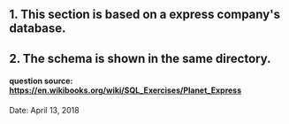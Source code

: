 ## 1. This section is based on a express company's database.
## 2. The schema is shown in the same directory.

#### question source: https://en.wikibooks.org/wiki/SQL_Exercises/Planet_Express

Date: April 13, 2018